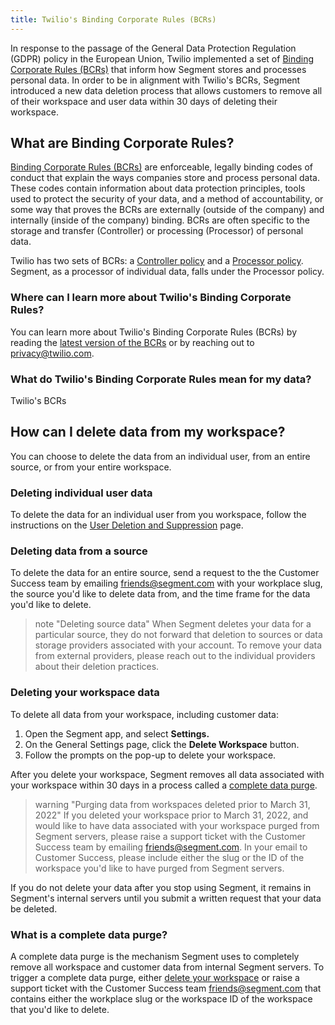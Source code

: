 ```yaml
---
title: Twilio's Binding Corporate Rules (BCRs)
---
```


In response to the passage of the General Data Protection Regulation (GDPR) policy in the European Union, Twilio implemented a set of [Binding Corporate Rules (BCRs)](https://www.twilio.com/legal/binding-corporate-rules) that inform how Segment stores and processes personal data. In order to be in alignment with Twilio's BCRs, Segment introduced a new data deletion process that allows customers to remove all of their workspace and user data within 30 days of deleting their workspace. 

## What are Binding Corporate Rules?

[Binding Corporate Rules (BCRs)](https://ec.europa.eu/info/law/law-topic/data-protection/international-dimension-data-protection/binding-corporate-rules-bcr_en) are enforceable, legally binding codes of conduct that explain the ways companies store and process personal data. These codes contain information about data protection principles, tools used to protect the security of your data, and a method of accountability, or some way that proves the BCRs are externally (outside of the company) and internally (inside of the company) binding.  BCRs are often specific to the storage and transfer (Controller) or processing (Processor) of personal data. 

Twilio has two sets of BCRs: a [Controller policy](https://www.twilio.com/legal/bcr/controller) and a [Processor policy](https://www.twilio.com/legal/bcr/processor). Segment, as a processor of individual data, falls under the Processor policy.

### Where can I learn more about Twilio's Binding Corporate Rules?
 
You can learn more about Twilio's Binding Corporate Rules (BCRs) by reading the [latest version of the BCRs](https://www.twilio.com/legal/bcr) or by reaching out to privacy@twilio.com.

### What do Twilio's Binding Corporate Rules mean for my data?

<!-- complete thjis section-->

Twilio's BCRs

## How can I delete data from my workspace?

You can choose to delete the data from an individual user, from an entire source, or from your entire workspace. 

### Deleting individual user data
To delete the data for an individual user from you workspace, follow the instructions on the [User Deletion and Suppression](/docs/privacy/user-deletion-and-suppression) page.

### Deleting data from a source
To delete the data for an entire source, send a request to the the Customer Success team by emailing [friends@segment.com](mailto:friends@segment.com) with your workplace slug, the source you'd like to delete data from, and the time frame for the data you'd like to delete. 

> note "Deleting source data"
> When Segment deletes your data for a particular source, they do not forward that deletion to sources or data storage providers associated with your account. To remove your data from external providers, please reach out to the individual providers about their deletion practices. 

### Deleting your workspace data

To delete all data from your workspace, including customer data:

1. Open the Segment app, and select **Settings.**
2. On the General Settings page, click the **Delete Workspace** button. 
3. Follow the prompts on the pop-up to delete your workspace. 

After you delete your workspace, Segment removes all data associated with your workspace within 30 days in a process called a [complete data purge](#what-is-a-complete-data-purge). 

> warning "Purging data from workspaces deleted prior to March 31, 2022"
> If you deleted your workspace prior to March 31, 2022, and would like to have data associated with your workspace purged from Segment servers, please raise a support ticket with the Customer Success team by emailing [friends@segment.com](mailto:friends@segment.com). In your email to Customer Success, please include either the slug or the ID of the workspace you'd like to have purged from Segment servers. 

If you do not delete your data after you stop using Segment, it remains in Segment's internal servers until you submit a written request that your data be deleted. 

### What is a complete data purge?

A complete data purge is the mechanism Segment uses to completely remove all workspace and customer data from internal Segment servers. To trigger a complete data purge, either [delete your workspace](#how-can-i-delete-data-from-my-workspace) or raise a support ticket with the Customer Success team [friends@segment.com](mailto:friends@segment.com) that contains either the workplace slug or the workspace ID of the workspace that you'd like to delete.
